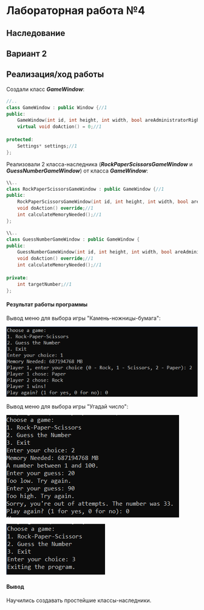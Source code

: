 # Лабораторная работа №4 #

## Наследование ##

## Вариант 2 ##

## Реализация/ход работы ##

Создали класс ***GameWindow***:

```c++
//..
class GameWindow : public Window {//1
public:
    GameWindow(int id, int height, int width, bool areAdministratorRightsGranted, Settings* settings);//1
    virtual void doAction() = 0;//1

protected:
    Settings* settings;//1
};
```

Реализовали 2 класса-наследника (***RockPaperScissorsGameWindow*** и ***GuessNumberGameWindow***) 
от класса ***GameWindow***:

```c++
\\..
class RockPaperScissorsGameWindow : public GameWindow {//1
public:
	RockPaperScissorsGameWindow(int id, int height, int width, bool areAdministratorRightsGranted, Settings* settings);//1
	void doAction() override;//1
	int calculateMemoryNeeded();//1
};
```

```c++
\\..
class GuessNumberGameWindow : public GameWindow {
public:
    GuessNumberGameWindow(int id, int height, int width, bool areAdministratorRightsGranted, Settings* settings);//1
    void doAction() override;//1
    int calculateMemoryNeeded();//1

private:
    int targetNumber;//1
};
```

#### Результат работы программы ####

Вывод меню для выбора игры "Камень-ножницы-бумага":

![img.png](images/img.png)

Вывод меню для выбора игры "Угадай число":

![img_1.png](images/img_1.png)

![img_2.png](images/img_2.png)

#### Вывод ####

Научились создавать простейшие классы-наследники.
